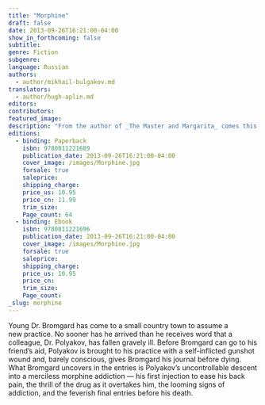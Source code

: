 ```yaml
---
title: "Morphine"
draft: false
date: 2013-09-26T16:21:00-04:00
show_in_forthcoming: false
subtitle:
genre: Fiction
subgenre:
language: Russian
authors:
  - author/mikhail-bulgakov.md
translators:
  - author/hugh-aplin.md
editors:
contributors:
featured_image:
description: "From the author of _The Master and Margarita_ comes this short and tragic masterpiece about drug addiction "
editions:
  - binding: Paperback
    isbn: 9780811221689
    publication_date: 2013-09-26T16:21:00-04:00
    cover_image: /images/Morphine.jpg
    forsale: true
    saleprice:
    shipping_charge:
    price_us: 10.95
    price_cn: 11.99
    trim_size:
    Page_count: 64
  - binding: Ebook
    isbn: 9780811221696
    publication_date: 2013-09-26T16:21:00-04:00
    cover_image: /images/Morphine.jpg
    forsale: true
    saleprice:
    shipping_charge:
    price_us: 10.95
    price_cn:
    trim_size:
    Page_count:
_slug: morphine
---
```


Young Dr. Bromgard has come to a small country town to assume a new practice. No sooner has he arrived than he receives word that a colleague, Dr. Polyakov, has fallen gravely ill. Before Bromgard can go to his friend’s aid, Polyakov is brought to his practice with a self-inflicted gunshot wound and, barely conscious, gives Bromgard his journal before dying. What Bromgard uncovers in the entries is Polyakov’s uncontrollable descent into a merciless morphine addiction — his first injection to ease his back pain, the thrill of the drug as it overtakes him, the looming signs of addiction, and the feverish final entries before his death.
